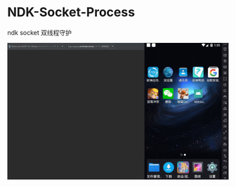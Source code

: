 # NDK-Socket-Process
ndk socket 双线程守护





![](https://raw.githubusercontent.com/Sogrey/NDK-Socket-Process/master/pic.gif)